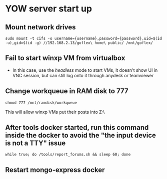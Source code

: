 # YOW server start up

## Mount network drives
```
sudo mount -t cifs -o username={username},password={password},uid=$(id -u),gid=$(id -g) //192.168.2.13/goflex\ home\ public/ /mnt/goflex/
```

## Fail to start winxp VM from virtualbox
- In this case, use the *headless* mode to start VMs, it doesn't show UI in VNC session, but can still log onto it through anydesk or teamviewer

## Change workqueue in RAM disk to 777
```
chmod 777 /mnt/ramdisk/workqueue
```
This will allow winxp VMs put their posts into Z:\

## After tools docker started, run this command inside the docker to avoid the "the input device is not a TTY" issue
```
while true; do /tools/report_forums.sh && sleep 60; done
```

## Restart mongo-express docker

